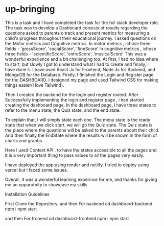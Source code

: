# up-bringing

This is a task and I have completed the task for the full stack developer role. 
The task was to develop a Dashboard consists of results regarding the questions asked to parents o track and present metrics for measuring a child's progress throughout their educational journey.
I asked questions on the Motor metrics and Cognitive metrics.
In motor metrics , ichose three fields - 'grossScore', 'socialScore', 'fineScore'
In cognitive  metrics , ichose three fields - 'scientificScore', 'entreScore', 'musicalScore'
This was a wonderful experience and a bit challenging too.
At first, I had no idea where to start, but slowly I got to understand what I had to create and finally, I have done it.
I have used React Js for Frontend, Node Js for Backend, and MongoDB for the Database.
Firstly, I finished the Login and Register page for the DASHBOARD. i designed my page and used Tailwind CSS for making things easier(I love Tailwind).

Then I created the backend for the login and register routed. 
After Successfully implementing the login and register page ,  i had started creating the dashboard page.
In the dashboard page, I have three states to refer to the menu state, the Quiz state, and the end state.

To explain that, I will simply state each one.
The menu state is the ready state that when we click start, we will go the Quiz state.
The Quiz state is the place where the questions will be asked to the parents aboutt their child.
And then finally the EndState where the results will be shown in the form of charts and graphs.

Here I used Context API . to have the states accessible to all the pages and it is a very important thing to pass values to all the pages very easily.

I have deployed the app using render and netlify.
I tried to deploy using vercel but I faced some issues.

Overall, it was a wonderful learning experince for me, and thanks for giving me an oppurutnity to showcase my skills.

Installation Guidelines

First Clone the Repository.
and then For backend
cd dashboard-backend 
npm i
npm start

and then For fronend
cd dashboard-frontend 
npm i
npm start






